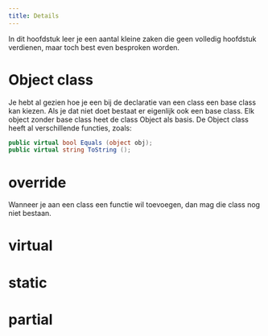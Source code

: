 ```yaml
---
title: Details
---
```


In dit hoofdstuk leer je een aantal kleine zaken die geen volledig hoofdstuk verdienen, maar toch best even besproken worden.

# Object class
Je hebt al gezien hoe je een bij de declaratie van een class een base class kan kiezen. Als je dat niet doet bestaat er eigenlijk ook een base class. Elk object zonder base class heet de class Object als basis. De Object class heeft al verschillende functies, zoals:

```csharp
public virtual bool Equals (object obj);
public virtual string ToString ();
```

# override

Wanneer je aan een class een functie wil toevoegen, dan mag die class nog niet bestaan.

# virtual

# static

# partial

